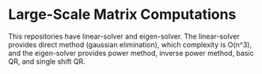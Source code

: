 # Large-Scale Matrix Computations

This repositories have linear-solver and eigen-solver. The linear-solver provides direct method (gaussian elimination), which complexity is O(n^3), and the eigen-solver provides power method, inverse power method, basic QR, and single shift QR. 
